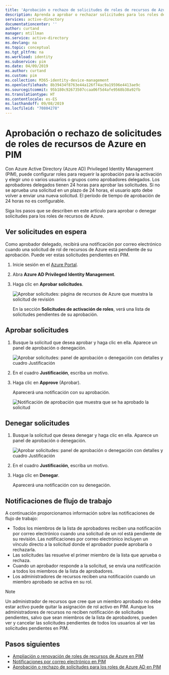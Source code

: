 ```yaml
---
title: 'Aprobación o rechazo de solicitudes de roles de recursos de Azure en PIM: Azure Active Directory | Microsoft Docs'
description: Aprenda a aprobar o rechazar solicitudes para los roles de recursos de Azure en Azure AD Privileged Identity Management (PIM).
services: active-directory
documentationcenter: ''
author: curtand
manager: mtillman
ms.service: active-directory
ms.devlang: na
ms.topic: conceptual
ms.tgt_pltfrm: na
ms.workload: identity
ms.subservice: pim
ms.date: 04/09/2019
ms.author: curtand
ms.custom: pim
ms.collection: M365-identity-device-management
ms.openlocfilehash: 8b39434f8763e44a126f74ac9a19596e4413ae9c
ms.sourcegitcommit: 95b180c92673507ccaa06f5d4afe9568b38a92fb
ms.translationtype: HT
ms.contentlocale: es-ES
ms.lasthandoff: 09/08/2019
ms.locfileid: "70804278"
---
```

# <a name="approve-or-deny-requests-for-azure-resource-roles-in-pim"></a>Aprobación o rechazo de solicitudes de roles de recursos de Azure en PIM

Con Azure Active Directory (Azure AD) Privileged Identity Management (PIM), puede configurar roles para requerir la aprobación para la activación y elegir uno o varios usuarios o grupos como aprobadores delegados. Los aprobadores delegados tienen 24 horas para aprobar las solicitudes. Si no se aprueba una solicitud en un plazo de 24 horas, el usuario apto debe volver a enviar una nueva solicitud. El período de tiempo de aprobación de 24 horas no es configurable.

Siga los pasos que se describen en este artículo para aprobar o denegar solicitudes para los roles de recursos de Azure.

## <a name="view-pending-requests"></a>Ver solicitudes en espera

Como aprobador delegado, recibirá una notificación por correo electrónico cuando una solicitud de rol de recursos de Azure está pendiente de su aprobación. Puede ver estas solicitudes pendientes en PIM.

1. Inicie sesión en el [Azure Portal](https://portal.azure.com/).

1. Abra **Azure AD Privileged Identity Management**.

1. Haga clic en **Aprobar solicitudes**.

    ![Aprobar solicitudes: página de recursos de Azure que muestra la solicitud de revisión](./media/pim-resource-roles-approval-workflow/resources-approve-requests.png)

    En la sección **Solicitudes de activación de roles**, verá una lista de solicitudes pendientes de su aprobación.

## <a name="approve-requests"></a>Aprobar solicitudes

1. Busque la solicitud que desea aprobar y haga clic en ella. Aparece un panel de aprobación o denegación.

    ![Aprobar solicitudes: panel de aprobación o denegación con detalles y cuadro Justificación](./media/pim-resource-roles-approval-workflow/resources-approve-pane.png)

1. En el cuadro **Justificación**, escriba un motivo.

1. Haga clic en **Approve** (Aprobar).

    Aparecerá una notificación con su aprobación.

    ![Notificación de aprobación que muestra que se ha aprobado la solicitud](./media/pim-resource-roles-approval-workflow/resources-approve-notification.png)

## <a name="deny-requests"></a>Denegar solicitudes

1. Busque la solicitud que desea denegar y haga clic en ella. Aparece un panel de aprobación o denegación.

    ![Aprobar solicitudes: panel de aprobación o denegación con detalles y cuadro Justificación](./media/pim-resource-roles-approval-workflow/resources-approve-pane.png)

1. En el cuadro **Justificación**, escriba un motivo.

1. Haga clic en **Denegar**.

    Aparecerá una notificación con su denegación.

## <a name="workflow-notifications"></a>Notificaciones de flujo de trabajo

A continuación proporcionamos información sobre las notificaciones de flujo de trabajo:

- Todos los miembros de la lista de aprobadores reciben una notificación por correo electrónico cuando una solicitud de un rol está pendiente de su revisión. Las notificaciones por correo electrónico incluyen un vínculo directo a la solicitud donde el aprobador puede aprobarla o rechazarla.
- Las solicitudes las resuelve el primer miembro de la lista que aprueba o rechaza.
- Cuando un aprobador responde a la solicitud, se envía una notificación a todos los miembros de la lista de aprobadores.
- Los administradores de recursos reciben una notificación cuando un miembro aprobado se activa en su rol.

>[!Note]
>Un administrador de recursos que cree que un miembro aprobado no debe estar activo puede quitar la asignación de rol activo en PIM. Aunque los administradores de recursos no reciben notificación de solicitudes pendientes, salvo que sean miembros de la lista de aprobadores, pueden ver y cancelar las solicitudes pendientes de todos los usuarios al ver las solicitudes pendientes en PIM. 

## <a name="next-steps"></a>Pasos siguientes

- [Ampliación o renovación de roles de recursos de Azure en PIM](pim-resource-roles-renew-extend.md)
- [Notificaciones por correo electrónico en PIM](pim-email-notifications.md)
- [Aprobación o rechazo de solicitudes para los roles de Azure AD en PIM](azure-ad-pim-approval-workflow.md)

